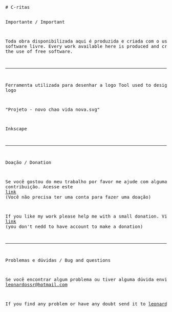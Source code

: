 <!--<!DOCTYPE HTML PUBLIC "-//W3C//DTD HTML 4.0 Transitional//EN">-->
<html>
<head>
	<meta http-equiv="content-type" content="text/html; charset=utf-8"/>
	<title></title>
	<meta name="generator" content="LibreOffice 5.0.2.2 (Linux)"/>
	<meta name="created" content="00:00:00"/>
	<meta name="changedby" content="Leonardo Rocha"/>
	<meta name="changed" content="2016-03-02T12:01:49.161839790"/>
	<meta name="created" content="00:00:00">
	<meta name="changedby" content="Leonardo Rocha">
	<meta name="changed" content="2016-03-02T11:58:57.579596062">
</head>
<body lang="pt-BR" dir="ltr">
<pre class="western"># C-ritas

Importante / Important

Toda obra disponibilizada aqui é produzida e criada com o uso de software livre.
Every work available here is produced and created with the use of free software.

_______________________________________________________________________________
Ferramenta utilizada para desenhar a logo
Tool used to design the logo

&quot;Projeto - novo chao vida nova.svg&quot;


Inkscape

_______________________________________________________________________________
Doação / Donation

Se você gostou do meu trabalho por favor me ajude com alguma contribuição. 
Acesse este <a href="https://www.paypal.com/cgi-bin/webscr?cmd=_s-xclick&amp;hosted_button_id=3YQ6NFUSN5UQS">link</a> (Você não precisa ter uma conta para fazer uma doação)

If you like my work please help me with a small donation. 
Visit this <a href="https://www.paypal.com/cgi-bin/webscr?cmd=_s-xclick&amp;hosted_button_id=3YQ6NFUSN5UQS">link</a> (you don't nedd to have account to make a donation)

______________________________________________________________________________
Problemas e dúvidas / Bug and questions

Se você encontrar algum problema ou tiver alguma dúvida envie-a para leonardossr@hotmail.com

If you find any problem or have any doubt send it to leonardossr@hotmail.com </pre>
</body>
</html>
